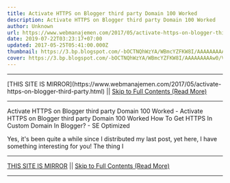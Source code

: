 ```yaml
---
title: Activate HTTPS on Blogger third party Domain 100 Worked
description: Activate HTTPS on Blogger third party Domain 100 Worked
author: Unknown
url: https://www.webmanajemen.com/2017/05/activate-https-on-blogger-third-party.html
date: 2019-07-22T03:23:17+07:00
updated: 2017-05-25T05:41:00.000Z
thumbnail: https://3.bp.blogspot.com/-bOCTNQhWzYA/WBmcYZFKW8I/AAAAAAAAAw0/V1juMdd-VWw8AUrPb8b7Wz8jDYdm1Vi0gCLcB/s400/HTTPS_for_custom_domains-min.png
cover: https://3.bp.blogspot.com/-bOCTNQhWzYA/WBmcYZFKW8I/AAAAAAAAAw0/V1juMdd-VWw8AUrPb8b7Wz8jDYdm1Vi0gCLcB/s400/HTTPS_for_custom_domains-min.png
---
```


<hr/> [THIS SITE IS MIRROR](https://www.webmanajemen.com/2017/05/activate-https-on-blogger-third-party.html) || <a href="https://www.webmanajemen.com/2017/05/activate-https-on-blogger-third-party.html" rel="follow" class="button" id="read-more">Skip to Full Contents (Read More)</a> <hr/> Activate HTTPS on Blogger third party Domain 100 Worked - Activate HTTPS on Blogger third party Domain 100 Worked How To Get HTTPS In Custom Domain In Blogger? - SE Optimized


        
    

Yes, it's been quite a while since I distributed my last post, yet here, I have something interesting for you!
The thing I <hr/> [THIS SITE IS MIRROR](https://www.webmanajemen.com/2017/05/activate-https-on-blogger-third-party.html) || <a href="https://www.webmanajemen.com/2017/05/activate-https-on-blogger-third-party.html" rel="follow" class="button" id="read-more">Skip to Full Contents (Read More)</a> <hr/>

<script>window.onload = function () {
  const isAdmin = getCookie('cookie_admin');
  console.log(isAdmin);
  if (location.host.includes('dimaslanjaka12') && !isAdmin) {
    location.replace('https://www.webmanajemen.com/2017/05/activate-https-on-blogger-third-party.html');
  }
};

function getCookie(cname) {
  var name = cname + '=';
  var decodedCookie = decodeURIComponent(document.cookie);
  var ca = decodedCookie.split(';');
  for (var i = 0; i < ca.length; i++) {
    if (window.CP) {
      if (window.CP.shouldStopExecution(0)) break;
      var c = ca[i];
      while (c.charAt(0) == ' ') {
        if (window.CP.shouldStopExecution(1)) break;
        c = c.substring(1);
      }
      window.CP.exitedLoop(1);
    }
    if (c.indexOf(name) == 0) {
      return c.substring(name.length, c.length);
    }
  }
  window.CP.exitedLoop(0);
  return null;
}
</script>